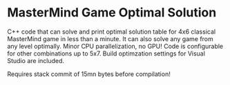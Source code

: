 # MasterMind Game Optimal Solution

C++ code that can solve and print optimal solution table for 4x6 classical MasterMind game in less than a minute. It can also solve any game from any level optimally. Minor CPU parallelization, no GPU! Code is configurable for other combinations up to 5x7.
Build optimzation settings for Visual Studio are included.

Requires stack commit of 15mn bytes before compilation!
